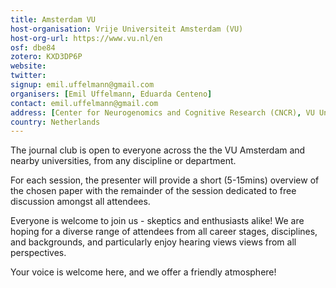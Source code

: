 ```yaml
---
title: Amsterdam VU
host-organisation: Vrije Universiteit Amsterdam (VU)
host-org-url: https://www.vu.nl/en
osf: dbe84
zotero: KXD3DP6P
website: 
twitter: 
signup: emil.uffelmann@gmail.com
organisers: [Emil Uffelmann, Eduarda Centeno]
contact: emil.uffelmann@gmail.com
address: [Center for Neurogenomics and Cognitive Research (CNCR), VU University Science Building B4 & B5 Wing, De Boelelaan 1085, 1081HV Amsterdam, North Holland]
country: Netherlands
---
```


The journal club is open to everyone across the the VU Amsterdam and nearby universities, from any discipline or department.

For each session, the presenter will provide a short (5-15mins) overview of the chosen paper with the remainder of the session dedicated to free discussion amongst all attendees.

Everyone is welcome to join us - skeptics and enthusiasts alike!
We are hoping for a diverse range of attendees from all career stages, disciplines, and backgrounds, and particularly enjoy hearing views views from all perspectives.

Your voice is welcome here, and we offer a friendly atmosphere!

